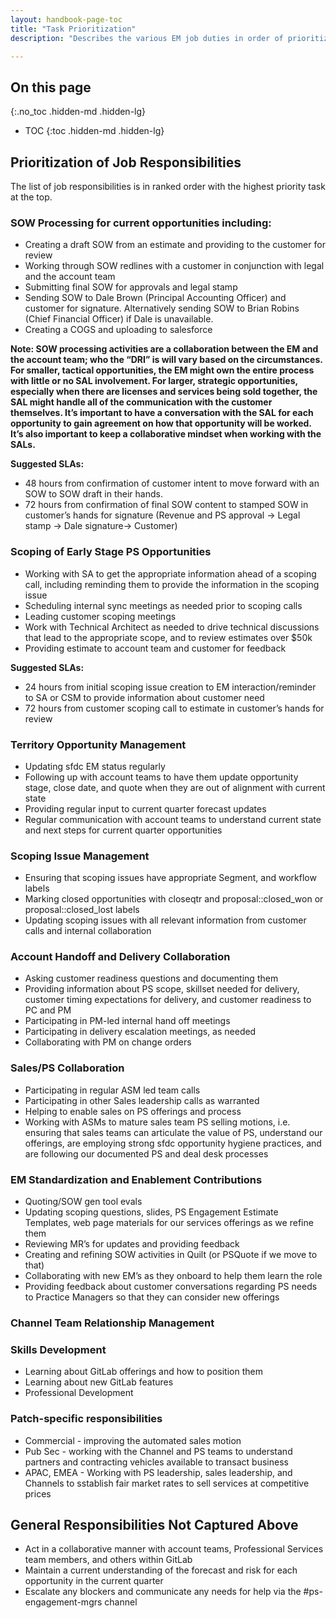 ```yaml
---
layout: handbook-page-toc
title: "Task Prioritization"
description: "Describes the various EM job duties in order of prioritization."

---
```


## On this page
{:.no_toc .hidden-md .hidden-lg}

- TOC
{:toc .hidden-md .hidden-lg}

## Prioritization of Job Responsibilities
The list of job responsibilities is in ranked order with the highest priority task at the top.

### SOW Processing for current opportunities including:
- Creating a draft SOW from an estimate and providing to the customer for review
- Working through SOW redlines with a customer in conjunction with legal and the account team
- Submitting final SOW for approvals and legal stamp
- Sending SOW to Dale Brown (Principal Accounting Officer) and customer for signature. Alternatively sending SOW to Brian Robins (Chief Financial Officer) if Dale is unavailable.
- Creating a COGS and uploading to salesforce

**Note: SOW processing activities are a collaboration between the EM and the account team; who the “DRI” is will vary based on the circumstances.  For smaller, tactical opportunities, the EM might own the entire process with little or no SAL involvement.  For larger, strategic opportunities, especially when there are licenses and services being sold together, the SAL might handle all of the communication with the customer themselves.  It’s important to have a conversation with the SAL for each opportunity to gain agreement on how that opportunity will be worked.  It’s also important to keep a collaborative mindset when working with the SALs.**

**Suggested SLAs:**
- 48 hours from confirmation of customer intent to move forward with an SOW to SOW draft in their hands.
- 72 hours from confirmation of final SOW content to stamped SOW in customer’s hands for signature (Revenue and PS approval -> Legal stamp -> Dale signature-> Customer)

### Scoping of Early Stage PS Opportunities
- Working with SA to get the appropriate information ahead of a scoping call, including reminding them to provide the information in the scoping issue
- Scheduling internal sync meetings as needed prior to scoping calls
- Leading customer scoping meetings
- Work with Technical Architect as needed to drive technical discussions that lead to the appropriate scope, and to review estimates over $50k
- Providing estimate to account team and customer for feedback

**Suggested SLAs:**
- 24 hours from initial scoping issue creation to EM interaction/reminder to SA or CSM to provide information about customer need
- 72 hours from customer scoping call to estimate in customer’s hands for review

### Territory Opportunity Management
- Updating sfdc EM status regularly
- Following up with account teams to have them update opportunity stage, close date, and quote when they are out of alignment with current state
- Providing regular input to current quarter forecast updates
- Regular communication with account teams to understand current state and next steps for current quarter opportunities

### Scoping Issue Management
- Ensuring that scoping issues have appropriate Segment, and workflow labels
- Marking closed opportunities with closeqtr and proposal::closed_won or proposal::closed_lost labels
- Updating scoping issues with all relevant information from customer calls and internal collaboration

### Account Handoff and Delivery Collaboration
- Asking customer readiness questions and documenting them
- Providing information about PS scope, skillset needed for delivery, customer timing expectations for delivery, and customer readiness to PC and PM
- Participating in PM-led internal hand off meetings
- Participating in delivery escalation meetings, as needed
- Collaborating with PM on change orders

### Sales/PS Collaboration
- Participating in regular ASM led team calls
- Participating in other Sales leadership calls as warranted
- Helping to enable sales on PS offerings and process
- Working with ASMs to mature sales team PS selling motions, i.e. ensuring that sales teams can articulate the value of PS, understand our offerings, are employing strong sfdc opportunity hygiene practices, and are following our documented PS and deal desk processes

### EM Standardization and Enablement Contributions
- Quoting/SOW gen tool evals
- Updating scoping questions, slides, PS Engagement Estimate Templates, web page materials for our services offerings as we refine them
- Reviewing MR’s for updates and providing feedback
- Creating and refining SOW activities in Quilt (or PSQuote if we move to that)
- Collaborating with new EM’s as they onboard to help them learn the role
- Providing feedback about customer conversations regarding PS needs to Practice Managers so that they can consider new offerings 

### Channel Team Relationship Management

### Skills Development
 - Learning about GitLab offerings and how to position them
 - Learning about new GitLab features
 - Professional Development

### Patch-specific responsibilities
- Commercial - improving the automated sales motion
- Pub Sec - working with the Channel and PS teams to understand partners and contracting vehicles available to transact business
- APAC, EMEA - Working with PS leadership, sales leadership, and Channels to sstablish fair market rates to sell services at competitive prices

## General Responsibilities Not Captured Above
- Act in a collaborative manner with account teams, Professional Services team members, and others within GitLab
- Maintain a current understanding of the forecast and risk for each opportunity in the current quarter
- Escalate any blockers and communicate any needs for help via the #ps-engagement-mgrs channel



